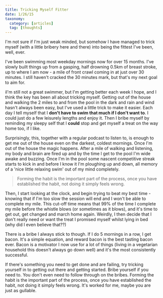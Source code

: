 ```yaml
---
title: Tricking Myself Fitter
date: 1/26/15
taxonomy:
  category: [articles]
  tag: [thoughts]	
---
```


I'm not sure if I'm just weak minded, but somehow I have managed to trick myself (with a little bribery here and there) into being the fittest I've been, well, ever.

I've been swimming most weekday mornings now for over 15 months. I've slowly built things up from a gasping, half drowning 0.5km of breast stroke, up to where I am now - a mile of front crawl coming in at just over 30 minutes. I still haven't cracked the 30 minutes mark, but that's my next goal to aim for.   

iI'm still not a great swimmer, but I'm getting better each week I hope, and I think the key has been all about tricking myself.  Getting out of the house and walking the 2 miles to and from the pool in the dark and rain and wind hasn't always been easy, but I've used a little trick to make it easier.  Each day I tell myself that I <strong>don't have to swim that much if I don't want to</strong>.  I could just do a few leisurely lengths and enjoy it.  Then I bribe myself by reminding my sleepy self that I <strong>could</strong> stop and get myself a treat on the way home too, if I like. 

Surprisingly, this, together with a regular podcast to listen to, is enough to get me out of the house even on the darkest, coldest mornings. Once I'm out of the house the magic happens. After a mile of walking and listening, my body and brain are fired up and by the time I get to the pool I'm wide awake and buzzing.  Once I'm in the pool some nascent competitive streak starts to kick in and before I know it I'm ploughing up and down, all memory of a 'nice little relaxing swim' out of my mind completely.  

<blockquote>Forming the habit is the important part of the process, once you have established the habit, not doing it simply feels wrong.</blockquote>

Then, I start looking at the clock, and begin trying to beat my best time - knowing that if I'm too slow the session will end and I won't be able to complete my mile.  This cut-off time means that 99% of the time I complete my mile before the whistle blows (or sometimes as it blows), and it's time to get out, get changed and march home again.  Weirdly, I then decide that I don't really need or want the treat I promised myself whilst lying in bed (why did I even believe that??)  

There is a bribe I always stick to though.  If I do 5 mornings in a row, I get bacon.  It's a simple equation, and reward bacon is the best tasting bacon ever.  Bacon is a motivator I now use for a lot of things (living in a vegetarian household this doesn't always go down well) and it's the most consistently successful.

If there's something you need to get done and are failing, try tricking yourself in to getting out there and getting started.  Bribe yourself if you need to.  You don't even need to follow through on the bribes.  Forming the habit is the important part of the process, once you have established the habit, not doing it simply feels wrong.  It's worked for me, maybe you are just as gullable.
